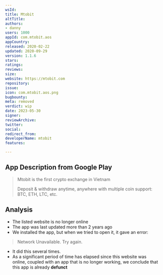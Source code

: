 ```yaml
---
wsId: 
title: Mtobit
altTitle: 
authors:
- danny
users: 1000
appId: com.mtobit.aos
appCountry: 
released: 2020-02-22
updated: 2020-09-29
version: 1.1.6
stars: 
ratings: 
reviews: 
size: 
website: https://mtobit.com
repository: 
issue: 
icon: com.mtobit.aos.png
bugbounty: 
meta: removed
verdict: wip
date: 2023-05-30
signer: 
reviewArchive: 
twitter: 
social: 
redirect_from: 
developerName: mtobit
features: 

---
```


## App Description from Google Play 

> Mtobit is the first crypto exchange in Vietnam
>
> Deposit & withdraw anytime, anywhere with multiple coin support: BTC, ETH, LTC, etc.

## Analysis 

- The listed website is no longer online 
- The app was last updated more than 2 years ago 
- We installed the app, but when we tried to open it, it gave an error:

> Network Unavailable. Try again. 

- It did this several times. 
- As a significant period of time has elapsed since this website was online, coupled with an app that is no longer working, we conclude that this app is already **defunct**


